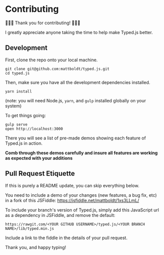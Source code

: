 # Contributing

🎉🎉🎉 Thank you for contributing! 🎉🎉🎉

I greatly appreciate anyone taking the time to help make Typed.js better.

## Development

First, clone the repo onto your local machine. 
```
git clone git@github.com:mattboldt/typed.js.git
cd typed.js
```

Then, make sure you have all the development dependencies installed.
```
yarn install
```
(note: you will need Node.js, `yarn`, and `gulp` installed globally on your system)

To get things going:
```
gulp serve
open http://localhost:3000
```
There you will see a list of pre-made demos showing each feature of Typed.js in action.

**Comb through these demos carefully and insure all features are working as expected with your additions**

## Pull Request Etiquette

If this is purely a README update, you can skip everything below.

You need to include a demo of your changes (new features, a bug fix, etc) in a fork of this JSFiddle: https://jsfiddle.net/mattboldt/1xs3LLmL/

To include your branch's version of Typed.js, simply add this JavaScript url as a dependency in JSFiddle, and remove the default:

```
https://rawgit.com/<YOUR GITHUB USERNAME>/typed.js/<YOUR BRANCH NAME>/lib/typed.min.js
```

Include a link to the fiddle in the details of your pull request.

Thank you, and happy typing!
